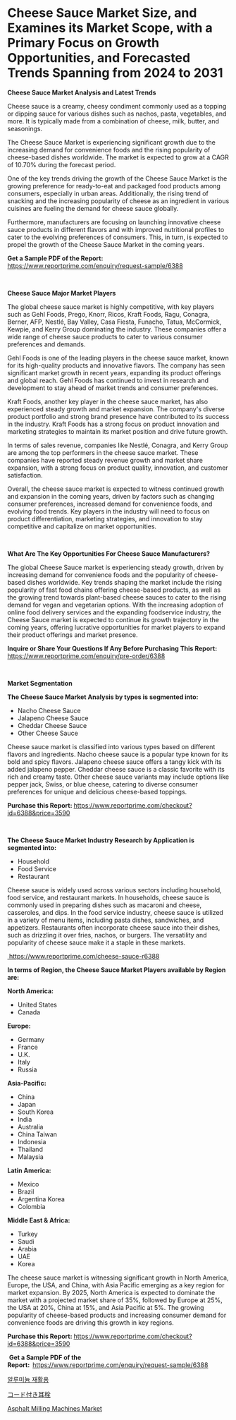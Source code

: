 <p><h1>Cheese Sauce Market Size, and Examines its Market Scope, with a Primary Focus on Growth Opportunities, and Forecasted Trends Spanning from 2024 to 2031</h1></p><p><strong>Cheese Sauce Market Analysis and Latest Trends</strong></p>
<p><p>Cheese sauce is a creamy, cheesy condiment commonly used as a topping or dipping sauce for various dishes such as nachos, pasta, vegetables, and more. It is typically made from a combination of cheese, milk, butter, and seasonings.</p><p>The Cheese Sauce Market is experiencing significant growth due to the increasing demand for convenience foods and the rising popularity of cheese-based dishes worldwide. The market is expected to grow at a CAGR of 10.70% during the forecast period.</p><p>One of the key trends driving the growth of the Cheese Sauce Market is the growing preference for ready-to-eat and packaged food products among consumers, especially in urban areas. Additionally, the rising trend of snacking and the increasing popularity of cheese as an ingredient in various cuisines are fueling the demand for cheese sauce globally.</p><p>Furthermore, manufacturers are focusing on launching innovative cheese sauce products in different flavors and with improved nutritional profiles to cater to the evolving preferences of consumers. This, in turn, is expected to propel the growth of the Cheese Sauce Market in the coming years.</p></p>
<p><strong>Get a Sample PDF of the Report:&nbsp;</strong> <a href="https://www.reportprime.com/enquiry/request-sample/6388">https://www.reportprime.com/enquiry/request-sample/6388</a></p>
<p>&nbsp;</p>
<p><strong>Cheese Sauce Major Market Players</strong></p>
<p><p>The global cheese sauce market is highly competitive, with key players such as Gehl Foods, Prego, Knorr, Ricos, Kraft Foods, Ragu, Conagra, Berner, AFP, Nestlé, Bay Valley, Casa Fiesta, Funacho, Tatua, McCormick, Kewpie, and Kerry Group dominating the industry. These companies offer a wide range of cheese sauce products to cater to various consumer preferences and demands.</p><p>Gehl Foods is one of the leading players in the cheese sauce market, known for its high-quality products and innovative flavors. The company has seen significant market growth in recent years, expanding its product offerings and global reach. Gehl Foods has continued to invest in research and development to stay ahead of market trends and consumer preferences.</p><p>Kraft Foods, another key player in the cheese sauce market, has also experienced steady growth and market expansion. The company's diverse product portfolio and strong brand presence have contributed to its success in the industry. Kraft Foods has a strong focus on product innovation and marketing strategies to maintain its market position and drive future growth.</p><p>In terms of sales revenue, companies like Nestlé, Conagra, and Kerry Group are among the top performers in the cheese sauce market. These companies have reported steady revenue growth and market share expansion, with a strong focus on product quality, innovation, and customer satisfaction.</p><p>Overall, the cheese sauce market is expected to witness continued growth and expansion in the coming years, driven by factors such as changing consumer preferences, increased demand for convenience foods, and evolving food trends. Key players in the industry will need to focus on product differentiation, marketing strategies, and innovation to stay competitive and capitalize on market opportunities.</p></p>
<p>&nbsp;</p>
<p><strong>What Are The Key Opportunities For Cheese Sauce Manufacturers?</strong></p>
<p><p>The global Cheese Sauce market is experiencing steady growth, driven by increasing demand for convenience foods and the popularity of cheese-based dishes worldwide. Key trends shaping the market include the rising popularity of fast food chains offering cheese-based products, as well as the growing trend towards plant-based cheese sauces to cater to the rising demand for vegan and vegetarian options. With the increasing adoption of online food delivery services and the expanding foodservice industry, the Cheese Sauce market is expected to continue its growth trajectory in the coming years, offering lucrative opportunities for market players to expand their product offerings and market presence.</p></p>
<p><strong>Inquire or Share Your Questions If Any Before Purchasing This Report:</strong> <a href="https://www.reportprime.com/enquiry/pre-order/6388">https://www.reportprime.com/enquiry/pre-order/6388</a></p>
<p>&nbsp;</p>
<p><strong>Market Segmentation</strong></p>
<p><strong>The Cheese Sauce Market Analysis by types is segmented into:</strong></p>
<p><ul><li>Nacho Cheese Sauce</li><li>Jalapeno Cheese Sauce</li><li>Cheddar Cheese Sauce</li><li>Other Cheese Sauce</li></ul></p>
<p><p>Cheese sauce market is classified into various types based on different flavors and ingredients. Nacho cheese sauce is a popular type known for its bold and spicy flavors. Jalapeno cheese sauce offers a tangy kick with its added jalapeno pepper. Cheddar cheese sauce is a classic favorite with its rich and creamy taste. Other cheese sauce variants may include options like pepper jack, Swiss, or blue cheese, catering to diverse consumer preferences for unique and delicious cheese-based toppings.</p></p>
<p><strong>Purchase this Report:&nbsp;</strong><a href="https://www.reportprime.com/checkout?id=6388&price=3590">https://www.reportprime.com/checkout?id=6388&price=3590</a></p>
<p>&nbsp;</p>
<p><strong>The Cheese Sauce Market Industry Research by Application is segmented into:</strong></p>
<p><ul><li>Household</li><li>Food Service</li><li>Restaurant</li></ul></p>
<p><p>Cheese sauce is widely used across various sectors including household, food service, and restaurant markets. In households, cheese sauce is commonly used in preparing dishes such as macaroni and cheese, casseroles, and dips. In the food service industry, cheese sauce is utilized in a variety of menu items, including pasta dishes, sandwiches, and appetizers. Restaurants often incorporate cheese sauce into their dishes, such as drizzling it over fries, nachos, or burgers. The versatility and popularity of cheese sauce make it a staple in these markets.</p></p>
<p><a href="https://www.reportprime.com/cheese-sauce-r6388">&nbsp;https://www.reportprime.com/cheese-sauce-r6388</a></p>
<p><strong>In terms of Region, the Cheese Sauce Market Players available by Region are:</strong></p>
<p>
    <p> <strong> North America: </strong>
        <ul>
            <li>United States</li>
            <li>Canada</li>
        </ul>
        </p> 
    <p> <strong> Europe: </strong>
        <ul>
            <li>Germany</li>
            <li>France</li>
            <li>U.K.</li>
            <li>Italy</li>
            <li>Russia</li>
        </ul>
        </p> 
    <p> <strong> Asia-Pacific: </strong>
        <ul>
            <li>China</li>
            <li>Japan</li>
            <li>South Korea</li>
            <li>India</li>
            <li>Australia</li>
            <li>China Taiwan</li>
            <li>Indonesia</li>
            <li>Thailand</li>
            <li>Malaysia</li>
        </ul>
        </p> 
    <p> <strong> Latin America: </strong>
        <ul>
            <li>Mexico</li>
            <li>Brazil</li>
            <li>Argentina Korea</li>
            <li>Colombia</li>
        </ul>
        </p> 
    <p> <strong> Middle East & Africa: </strong>
        <ul>
            <li>Turkey</li>
            <li>Saudi</li>
            <li>Arabia</li>
            <li>UAE</li>
            <li>Korea</li>
        </ul>
    </p>
    </p>
<p><p>The cheese sauce market is witnessing significant growth in North America, Europe, the USA, and China, with Asia Pacific emerging as a key region for market expansion. By 2025, North America is expected to dominate the market with a projected market share of 35%, followed by Europe at 25%, the USA at 20%, China at 15%, and Asia Pacific at 5%. The growing popularity of cheese-based products and increasing consumer demand for convenience foods are driving this growth in key regions.</p></p>
<p><strong>Purchase this Report: </strong><a href="https://www.reportprime.com/checkout?id=6388&price=3590">https://www.reportprime.com/checkout?id=6388&price=3590</a></p>
<p>&nbsp;<strong>Get a Sample PDF of the Report:&nbsp;&nbsp;</strong><a href="https://www.reportprime.com/enquiry/request-sample/6388">https://www.reportprime.com/enquiry/request-sample/6388</a></p>
<p><strong></strong></p>
<p><p><a href="https://github.com/akzkkws047661437/Market-Research-Report-List-1/blob/main/597498617431.md">알루미늄 재활용</a></p><p><a href="https://github.com/wkuactfdzwizk06/Market-Research-Report-List-1/blob/main/174051418710.md">コード付き耳栓</a></p><p><a href="https://issuu.com/reportprime-2/docs/asphalt-milling-machines-market-size-2030.pptx">Asphalt Milling Machines Market</a></p></p>
